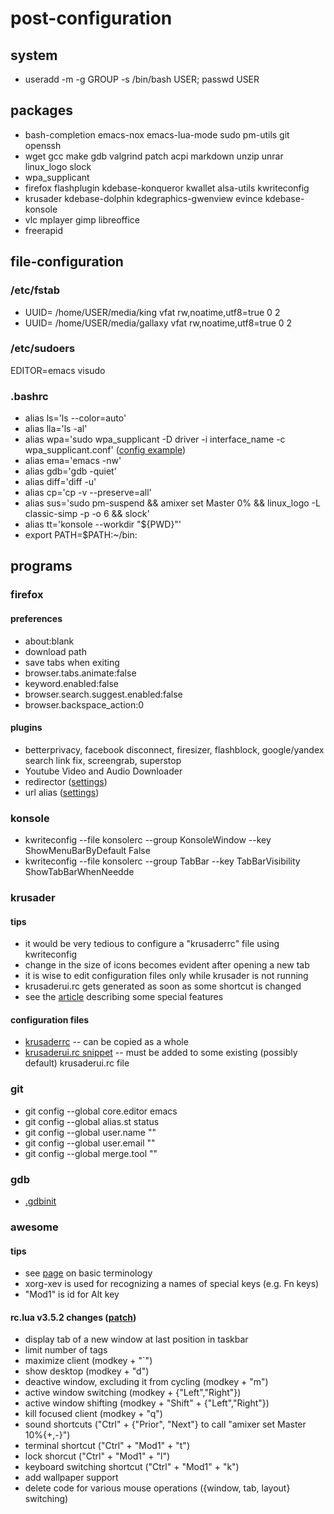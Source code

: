 post-configuration
==================

system
------

* useradd -m -g GROUP -s /bin/bash USER; passwd USER

packages
--------
* bash-completion emacs-nox emacs-lua-mode sudo pm-utils git openssh
* wget gcc make gdb valgrind patch acpi markdown unzip unrar linux_logo slock
* wpa_supplicant
* firefox flashplugin kdebase-konqueror kwallet alsa-utils kwriteconfig
* krusader kdebase-dolphin kdegraphics-gwenview evince kdebase-konsole
* vlc mplayer gimp libreoffice
* freerapid

file-configuration
------------------
### /etc/fstab
* UUID= /home/USER/media/king vfat rw,noatime,utf8=true 0 2
* UUID= /home/USER/media/gallaxy vfat rw,noatime,utf8=true 0 2

### /etc/sudoers
EDITOR=emacs visudo

### .bashrc
* alias ls='ls --color=auto'
* alias lla='ls -al'
* alias wpa='sudo wpa\_supplicant -D driver -i interface_name 
  -c wpa\_supplicant.conf' ([config example](figures/wpa\_supplicant.conf))
* alias ema='emacs -nw'
* alias gdb='gdb -quiet'
* alias diff='diff -u'
* alias cp='cp -v --preserve=all'
* alias sus='sudo pm-suspend && amixer set Master 0%
  && linux_logo -L classic-simp -p -o 6 && slock'
* alias tt='konsole --workdir "${PWD}"'
* export PATH=$PATH:~/bin:

programs
--------
### firefox
#### preferences
* about:blank
* download path
* save tabs when exiting
* browser.tabs.animate:false
* keyword.enabled:false
* browser.search.suggest.enabled:false
* browser.backspace_action:0

#### plugins
* betterprivacy, facebook disconnect, firesizer, flashblock,
google/yandex search link fix, screengrab, superstop
* Youtube Video and Audio Downloader
* redirector ([settings](figures/redirector))
* url alias ([settings](figures/url_alias))

### konsole
* kwriteconfig --file konsolerc --group KonsoleWindow --key ShowMenuBarByDefault False
* kwriteconfig --file konsolerc --group TabBar --key TabBarVisibility ShowTabBarWhenNeedde

### krusader
#### tips
* it would be very tedious to configure a "krusaderrc" file using kwriteconfig
* change in the size of icons becomes evident after opening a new tab
* it is wise to edit configuration files only while krusader is not running
* krusaderui.rc gets generated as soon as some shortcut is changed
* see the [article](http://www.techrepublic.com/blog/linux-and-open-source/10-reasons-why-you-should-try-krusader/)
describing some special features

#### configuration files
* [krusaderrc](figures/krusaderrc) -- can be copied as a whole
* [krusaderui.rc snippet](figures/krusaderui.rc_snippet) -- must be added
  to some existing (possibly default) krusaderui.rc file

### git
* git config --global core.editor emacs
* git config --global alias.st status
* git config --global user.name ""
* git config --global user.email ""
* git config --global merge.tool ""

### gdb
* [.gdbinit](figures/.gdbinit)

### awesome
#### tips
* see [page](http://awesome.naquadah.org/wiki/Awesome_3_configuration) on basic terminology
* xorg-xev is used for recognizing a names of special keys (e.g. Fn keys)
* "Mod1" is id for Alt key

#### rc.lua v3.5.2 changes ([patch](figures/awesome_patch))
* display tab of a new window at last position in taskbar
* limit number of tags
* maximize client (modkey + "`")
* show desktop (modkey + "d")
* deactive window, excluding it from cycling (modkey + "m")
* active window switching (modkey + {"Left","Right"})
* active window shifting (modkey + "Shift" + {"Left","Right"})
* kill focused client (modkey + "q")
* sound shortcuts ("Ctrl" + {"Prior", "Next"} to call  "amixer set Master 10%{+,-}")
* terminal shortcut ("Ctrl" + "Mod1" + "t")
* lock shorcut ("Ctrl" + "Mod1" + "l")
* keyboard switching shortcut ("Ctrl" + "Mod1" + "k")
* add wallpaper support
* delete code for various mouse operations ({window, tab, layout} switching)